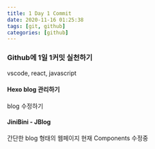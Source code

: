 ```yaml
---
title: 1 Day 1 Commit
date: 2020-11-16 01:25:38
tags: [git, github]
categories: [github]
---
```


### Github에 1일 1커밋 실천하기
vscode, react, javascript

#### Hexo blog 관리하기
blog 수정하기

#### JiniBini - JBlog
간단한 blog 형태의 웹페이지
현재 Components 수정중